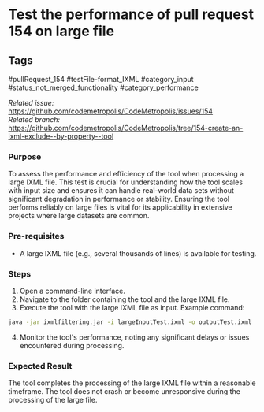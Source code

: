 # Test the performance of pull request 154 on large file

## Tags
#pullRequest_154 #testFile-format_IXML #category_input #status_not_merged_functionality #category_performance

_Related issue:_ https://github.com/codemetropolis/CodeMetropolis/issues/154 <br>
_Related branch:_ https://github.com/codemetropolis/CodeMetropolis/tree/154-create-an-ixml-exclude--by-property--tool

### Purpose
To assess the performance and efficiency of the tool when processing a large IXML file. This test is crucial for understanding how the tool scales with input size and ensures it can handle real-world data sets without significant degradation in performance or stability. Ensuring the tool performs reliably on large files is vital for its applicability in extensive projects where large datasets are common.

### Pre-requisites
- A large IXML file (e.g., several thousands of lines) is available for testing.

### Steps
1. Open a command-line interface.
2. Navigate to the folder containing the tool and the large IXML file.
3. Execute the tool with the large IXML file as input. Example command: 
```cmd
java -jar ixmlfiltering.jar -i largeInputTest.ixml -o outputTest.ixml
```
4. Monitor the tool's performance, noting any significant delays or issues encountered during processing.

### Expected Result
The tool completes the processing of the large IXML file within a reasonable timeframe. The tool does not crash or become unresponsive during the processing of the large file.
